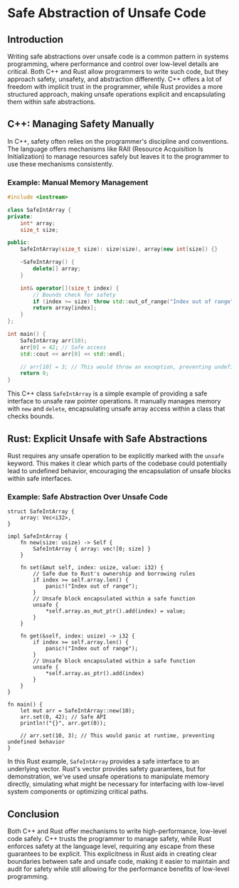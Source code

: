 # Safe Abstraction of Unsafe Code

## Introduction

Writing safe abstractions over unsafe code is a common pattern in systems programming, where performance and control over low-level details are critical. Both C++ and Rust allow programmers to write such code, but they approach safety, unsafety, and abstraction differently. C++ offers a lot of freedom with implicit trust in the programmer, while Rust provides a more structured approach, making unsafe operations explicit and encapsulating them within safe abstractions.

## C++: Managing Safety Manually

In C++, safety often relies on the programmer's discipline and conventions. The language offers mechanisms like RAII (Resource Acquisition Is Initialization) to manage resources safely but leaves it to the programmer to use these mechanisms consistently.

### Example: Manual Memory Management

```cpp
#include <iostream>

class SafeIntArray {
private:
    int* array;
    size_t size;

public:
    SafeIntArray(size_t size): size(size), array(new int[size]) {}

    ~SafeIntArray() {
        delete[] array;
    }

    int& operator[](size_t index) {
        // Bounds check for safety
        if (index >= size) throw std::out_of_range("Index out of range");
        return array[index];
    }
};

int main() {
    SafeIntArray arr(10);
    arr[0] = 42; // Safe access
    std::cout << arr[0] << std::endl;

    // arr[10] = 3; // This would throw an exception, preventing undefined behavior
    return 0;
}
```

This C++ class `SafeIntArray` is a simple example of providing a safe interface to unsafe raw pointer operations. It manually manages memory with `new` and `delete`, encapsulating unsafe array access within a class that checks bounds.

## Rust: Explicit Unsafe with Safe Abstractions

Rust requires any unsafe operation to be explicitly marked with the `unsafe` keyword. This makes it clear which parts of the codebase could potentially lead to undefined behavior, encouraging the encapsulation of unsafe blocks within safe interfaces.

### Example: Safe Abstraction Over Unsafe Code

```rust, editable
struct SafeIntArray {
    array: Vec<i32>,
}

impl SafeIntArray {
    fn new(size: usize) -> Self {
        SafeIntArray { array: vec![0; size] }
    }

    fn set(&mut self, index: usize, value: i32) {
        // Safe due to Rust's ownership and borrowing rules
        if index >= self.array.len() {
            panic!("Index out of range");
        }
        // Unsafe block encapsulated within a safe function
        unsafe {
            *self.array.as_mut_ptr().add(index) = value;
        }
    }

    fn get(&self, index: usize) -> i32 {
        if index >= self.array.len() {
            panic!("Index out of range");
        }
        // Unsafe block encapsulated within a safe function
        unsafe {
            *self.array.as_ptr().add(index)
        }
    }
}

fn main() {
    let mut arr = SafeIntArray::new(10);
    arr.set(0, 42); // Safe API
    println!("{}", arr.get(0));

    // arr.set(10, 3); // This would panic at runtime, preventing undefined behavior
}
```

In this Rust example, `SafeIntArray` provides a safe interface to an underlying vector. Rust's vector provides safety guarantees, but for demonstration, we've used unsafe operations to manipulate memory directly, simulating what might be necessary for interfacing with low-level system components or optimizing critical paths.

## Conclusion

Both C++ and Rust offer mechanisms to write high-performance, low-level code safely. C++ trusts the programmer to manage safety, while Rust enforces safety at the language level, requiring any escape from these guarantees to be explicit. This explicitness in Rust aids in creating clear boundaries between safe and unsafe code, making it easier to maintain and audit for safety while still allowing for the performance benefits of low-level programming.
